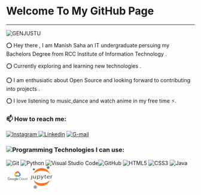 # **Welcome To My GitHub Page** 

---   
   
   ![GENJUSTU](https://user-images.githubusercontent.com/91601706/171492640-46474573-483a-49f2-9d9b-95a261cbac67.gif)

⭕ Hey there ,  I am Manish Saha an IT undergraduate persuing my Bachelors Degree from RCC Institute of Information Technology .

⭕ Currently exploring and learning new technologies .

⭕ I am enthusiatic about Open Source and looking forward to contributing into projects .

⭕ I love listening to music,dance and watch anime in my free time ⚡.

### 📫 How to reach me:

<a href="https://www.instagram.com/manish_1826/" ref="nofollow"> <img src="https://camo.githubusercontent.com/0641e2731604a57f9b9f2de4be17fcf1893c1fbf31dcb3e276f4281208616a1c/68747470733a2f2f696d672e736869656c64732e696f2f62616467652f496e7374616772616d2d2532334534343035462e7376673f6c6f676f3d496e7374616772616d266c6f676f436f6c6f723d7768697465" alt="Instagram" data-canonical-src="https://img.shields.io/badge/Instagram-%23E4405F.svg?logo=Instagram&logoColor=white" style="max-width: 100%;"> </a> 
<a href="https://in.linkedin.com/in/manish-saha-076b61221/" target="blank"> <img src ="https://camo.githubusercontent.com/7be895faac445ab1cbebf7c80fffaca85b859efc38837710d63dd1e5d54cd28b/68747470733a2f2f696d672e736869656c64732e696f2f62616467652f6c696e6b6564696e2d2532333030373742352e7376673f6c6f676f3d6c696e6b6564696e266c6f676f436f6c6f723d7768697465" alt="Linkedin" data-canonical-src="https://img.shields.io/badge/linkedin-%230077B5.svg?logo=linkedin&logoColor=white" style="max-width: 100%;" ></a>
<a href="mailto:manishmanice2003@gmail.com" target="blank"> <img src="https://camo.githubusercontent.com/5e6b0a341d4d45e74caa4ebf9b782f33bcbf087cdf5b0abc90ae5ce782735f6e/68747470733a2f2f696d672e736869656c64732e696f2f62616467652f476d61696c2d4431343833363f6c6f676f3d676d61696c266c6f676f436f6c6f723d7768697465" alt="G-mail" data-canonical-src="https://img.shields.io/badge/Gmail-D14836?logo=gmail&logoColor=white" style="max-width: 100%;">  </a>

### <image src="https://media3.giphy.com/media/RbDKaczqWovIugyJmW/giphy.gif?cid=ecf05e47eb58k74uthys5add207565wy49cfe1gqgw4jqb7f&rid=giphy.gif&ct=g" alt="Programming" width="50" > Technologies I can use:

<img src="https://camo.githubusercontent.com/7ab564b628ede46b5b1cdc871a8cdd6ec5c32c74e934b0858eaaae61fff23ce8/68747470733a2f2f696d672e736869656c64732e696f2f62616467652f2d4769742d4630353033323f6c6f676f3d476974266c6f676f436f6c6f723d7768697465" alt="Git" data-canonical-src="https://img.shields.io/badge/-Git-F05032?logo=Git&amp;logoColor=white" style="max-width: 100%;">     <img src="https://camo.githubusercontent.com/822e05f0daa6f5b719a0102e059850602b0b5c60f7f5ab9956f24748b36332ac/68747470733a2f2f696d672e736869656c64732e696f2f62616467652f507974686f6e2d3134333534433f6c6f676f3d707974686f6e266c6f676f436f6c6f723d7768697465" alt="Python" data-canonical-src="https://img.shields.io/badge/Python-14354C?logo=python&amp;logoColor=white" style="max-width: 100%;">     <img src="https://camo.githubusercontent.com/889c99507846397415ea428a97edd847fa22149977c35d51f9eb9116318856ee/68747470733a2f2f696d672e736869656c64732e696f2f62616467652f2d56697375616c25323053747564696f253230436f64652d3030374143433f6c6f676f3d56697375616c25323053747564696f253230436f6465266c6f676f436f6c6f723d7768697465" alt="Visual Studio Code" data-canonical-src="https://img.shields.io/badge/-Visual%20Studio%20Code-007ACC?logo=Visual%20Studio%20Code&amp;logoColor=white" style="max-width: 100%;"><img src="https://camo.githubusercontent.com/01cbe6b9be8f90242c233fb97709abb3b004ecf9d176b8be9b1d9168716ee993/68747470733a2f2f696d672e736869656c64732e696f2f62616467652f2d4769744875622d3138313731373f6c6f676f3d476974487562266c6f676f436f6c6f723d7768697465" alt="GitHub" data-canonical-src="https://img.shields.io/badge/-GitHub-181717?logo=GitHub&amp;logoColor=white" style="max-width: 100%;">     <img src="https://camo.githubusercontent.com/15c7478468dd755b66b3ca60b4cc933a5e5b61087718ef8d0b4c40e0c2007e79/68747470733a2f2f696d672e736869656c64732e696f2f62616467652f48544d4c352d4533344632363f6c6f676f3d68746d6c35266c6f676f436f6c6f723d7768697465" alt="HTML5" data-canonical-src="https://img.shields.io/badge/HTML5-E34F26?logo=html5&amp;logoColor=white" style="max-width: 100%;">     <img src="https://camo.githubusercontent.com/4f1af9f15c76b7115c02f7bca9d959c96684a51d67ae5b6295fc615072e4498b/68747470733a2f2f696d672e736869656c64732e696f2f62616467652f435353332d3135373242363f6c6f676f3d63737333266c6f676f436f6c6f723d7768697465" alt="CSS3" data-canonical-src="https://img.shields.io/badge/CSS3-1572B6?logo=css3&amp;logoColor=white" style="max-width: 100%;">     <img src="https://camo.githubusercontent.com/c56485108375d4a57ba9e45e80e3e68afcc4ff20e4cb7d2883946191a96c18a9/68747470733a2f2f696d672e736869656c64732e696f2f62616467652f4a6176612d4544384230303f6c6f676f3d6a617661266c6f676f436f6c6f723d7768697465" alt="Java" data-canonical-src="https://img.shields.io/badge/Java-ED8B00?logo=java&amp;logoColor=white" style="max-width: 100%;">    <img src="https://github.com/devicons/devicon/blob/master/icons/googlecloud/googlecloud-original-wordmark.svg" alt="Google Cloud" width="60" height="60">    <img src="https://github.com/devicons/devicon/blob/master/icons/jupyter/jupyter-original-wordmark.svg" alt="Jupyter" width="60" height="60">
